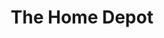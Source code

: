 ---
title: "The Home Depot"
url: /huntington-beach/the-home-depot-warner-avenue/
shop: doityourself
---